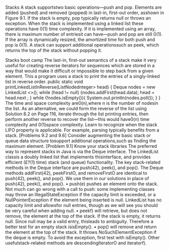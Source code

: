 Stacks
A stack supportstwo basic operations—push and pop. Elements are added (pushed)
and removed (popped) in last-in, first-out order, asshown in Figure 9.1. If the stack
is empty, pop typically returns null or throws an exception.
When the stack is implemented using a linked list these operations have 0(1)
time complexity. If it is implemented using an array, there is maximum number of
entriesit can have—push and pop are still 0(1). If the array is dynamically resized,
the amortized time for both push and pop is 0(1). A stack can support additional
operationssuch as peek, which returns the top of the stack without popping it.

Stacks boot camp
The last-in, first-out semantics of a stack make it very useful for creating reverse
iterators for sequences which are stored in a way that would make it difficult or
impossible to step back from a given element. This a program uses a stack to print
the entries of a singly-linked list in reverse order.
public static void printLinkedListlnReverse(ListNodednteger> head) {
Deque<Integer> nodes = new LinkedList <>();
while (head != null) {nodes.addFirst(head.data);
head = head.next ;
}
while (!nodes.isEmpty()){
System.out.printIn(nodes.poll());
}
}
The time and space complexity are0(n),where n is the number of nodesin the list.
As an alternative, we could form the reverse of the list using Solution 8.2 on
Page 116, iterate through the list printing entries, then perform another reverse to
recover the list—this would have0(n) time complexity and 0(1)space complexity.
Learn to recognize when the stack LIFO property is applicable. For example,
parsing typically benefits from a stack. [Problems 9.2 and 9.6]
Consider augmenting the basic stack or queue data structure tosupport additional
operations,such as finding the maximum element. [Problem 9.1]
Know your stack libraries
The preferred way to represent stacks in Java is via the Deque interface. The
LinkedList classis a doubly linked list that implements thisinterface, and provides
efficient (£?(1) time) stack (and queue) functionality.
The key stack-related methods in the Deque interface are push(42), peek(), and
pop(). The Deque methods addFirst(42), peekFirstO, and removeFirstO are
identical to push(42), peek(), and pop(). We use them in our solutions in place of
push(42), peek(), and pop().
•
push(e) pushes an element onto the stack. Not much can go wrong with a call
to push: some implementing classes may throw an IllegalStateException if
the capacity limit is exceeded, or a NullPointerException if the element being
inserted is null. LinkedList has no capacity limit and allowsfor null entries,
though as we will see you should be very careful when adding null.
•
peekf) will retrieve, but does not remove, the element at the top of the stack.
If the stack is empty, it returns null. Since null may be a valid entry, thisleads
to ambiguity. Therefore a better test for an empty stack isisEmpty().
•
pop() will remove and return the element at the top of the stack. It throws
NoSuchElementException if the deque is empty. To avoid the exception, first
test with isEmpty().
Other usefulstack-related methods are descendinglteratorO and iteratorf).